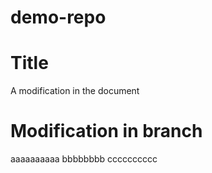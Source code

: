 # demo-repo

# Title
A modification in the document

# Modification in branch
aaaaaaaaaa bbbbbbbb cccccccccc